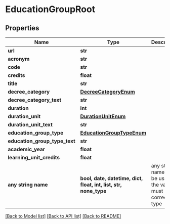 # EducationGroupRoot


## Properties
Name | Type | Description | Notes
------------ | ------------- | ------------- | -------------
**url** | **str** |  | [optional] 
**acronym** | **str** |  | [optional] 
**code** | **str** |  | [optional] 
**credits** | **float** |  | [optional] 
**title** | **str** |  | [optional] 
**decree_category** | [**DecreeCategoryEnum**](DecreeCategoryEnum.md) |  | [optional] 
**decree_category_text** | **str** |  | [optional] 
**duration** | **int** |  | [optional] 
**duration_unit** | [**DurationUnitEnum**](DurationUnitEnum.md) |  | [optional] 
**duration_unit_text** | **str** |  | [optional] 
**education_group_type** | [**EducationGroupTypeEnum**](EducationGroupTypeEnum.md) |  | [optional] 
**education_group_type_text** | **str** |  | [optional] 
**academic_year** | **float** |  | [optional] 
**learning_unit_credits** | **float** |  | [optional] 
**any string name** | **bool, date, datetime, dict, float, int, list, str, none_type** | any string name can be used but the value must be the correct type | [optional]

[[Back to Model list]](../README.md#documentation-for-models) [[Back to API list]](../README.md#documentation-for-api-endpoints) [[Back to README]](../README.md)


